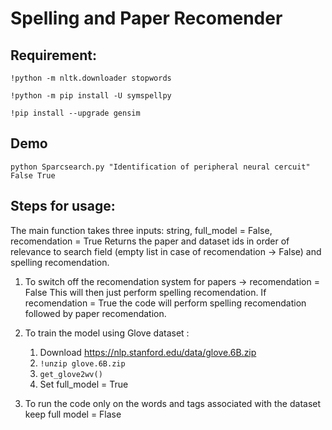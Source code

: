 # Spelling and Paper Recomender

## Requirement:
```
!python -m nltk.downloader stopwords
```
```
!python -m pip install -U symspellpy
```
```
!pip install --upgrade gensim
```
## Demo
```
python Sparcsearch.py "Identification of peripheral neural cercuit" False True
```
## Steps for usage:
The main function takes three inputs: 
string, full_model = False, recomendation = True
Returns the paper and dataset ids in order of relevance to search field (empty list in case of recomendation -> False) and spelling recomendation.
1. To switch off the recomendation system for papers -> recomendation = False
   This will then just perform spelling recomendation. If recomendation = True the code will perform spelling recomendation followed by paper recomendation.

2. To train the model using Glove dataset :
   1. Download https://nlp.stanford.edu/data/glove.6B.zip 
   2. `!unzip glove.6B.zip`
   3. `get_glove2wv()`
   4. Set full_model = True

3. To run the code only on the words and tags associated with the dataset keep full model = Flase
